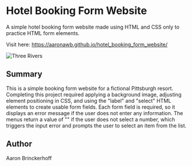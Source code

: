 # Hotel Booking Form Website

A simple hotel booking form website made using HTML and CSS only to practice HTML form elements.

Visit here: https://aaronawb.github.io/hotel_booking_form_website/

![Three Rivers](https://user-images.githubusercontent.com/108595340/185763606-7c5c2e1d-3421-462d-b2d3-e98156ae3b68.jpg)

## Summary

This is a simple booking form website for a fictional Pittsburgh resort. Completing this project required applying a background image, adjusting element positioning in CSS, and using the "label" and "select" HTML elements to create usable form fields. Each form field is required, so it displays an error message if the user does not enter any information. The menus return a value of "" if the user does not select a number, which triggers the input error and prompts the user to select an item from the list.

## Author

Aaron Brinckerhoff
